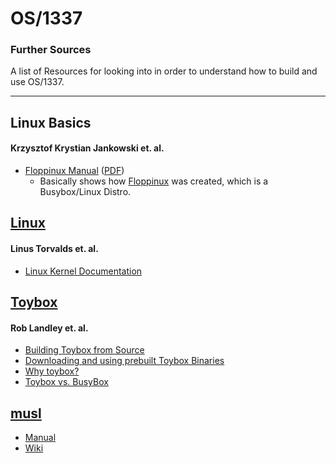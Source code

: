 #   OS/1337
### Further Sources
A list of Resources for looking into in order to understand how to build and use OS/1337.

---

## Linux Basics
#### Krzysztof Krystian Jankowski et. al.
- [Floppinux Manual](https://archive.org/details/floppinux-manual/) ([PDF](https://archive.org/download/floppinux-manual/floppinux-manual.pdf))
  - Basically shows how [Floppinux](https://github.com/w84death/floppinux) was created, which is a Busybox/Linux Distro.
###

## [Linux](https://kernel.org)
#### Linus Torvalds et. al.
- [Linux Kernel Documentation](https://github.com/torvalds/linux/tree/master/Documentation)
###

## [Toybox](https://landley.net/toybox/)
#### Rob Landley et. al.
- [Building Toybox from Source](https://www.youtube.com/watch?v=cz6iGrhnMKs)
- [Downloading and using prebuilt Toybox Binaries](https://www.youtube.com/watch?v=TUQJFdNKiBU)
- [Why toybox?](https://www.youtube.com/watch?v=SGmtP5Lg_t0)
- [Toybox vs. BusyBox](https://www.youtube.com/watch?v=MkJkyMuBm3g)
###

## [musl](https://musl.libc.org/)
- [Manual](https://musl.libc.org/manual.html)
- [Wiki](https://wiki.musl-libc.org/)
###


